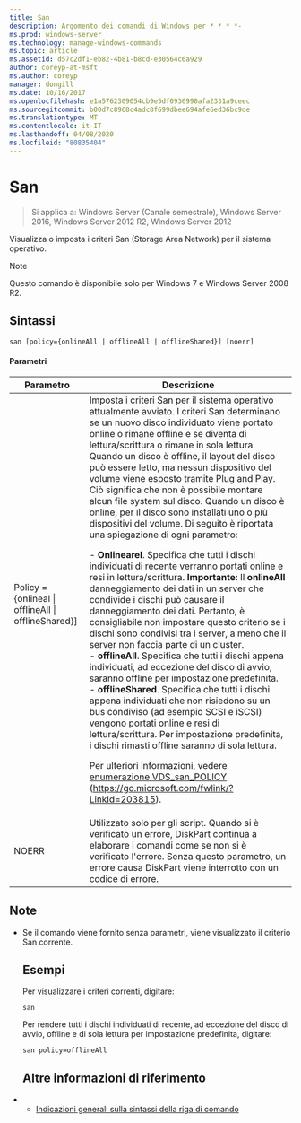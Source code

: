 ```yaml
---
title: San
description: Argomento dei comandi di Windows per * * * *-
ms.prod: windows-server
ms.technology: manage-windows-commands
ms.topic: article
ms.assetid: d57c2df1-eb82-4b81-b8cd-e30564c6a929
author: coreyp-at-msft
ms.author: coreyp
manager: dongill
ms.date: 10/16/2017
ms.openlocfilehash: e1a5762309054cb9e5df0936990afa2331a9ceec
ms.sourcegitcommit: b00d7c8968c4adc8f699dbee694afe6ed36bc9de
ms.translationtype: MT
ms.contentlocale: it-IT
ms.lasthandoff: 04/08/2020
ms.locfileid: "80835404"
---
```

# <a name="san"></a>San

>Si applica a: Windows Server (Canale semestrale), Windows Server 2016, Windows Server 2012 R2, Windows Server 2012

Visualizza o imposta i criteri San (Storage Area Network) per il sistema operativo.
> [!NOTE]
> Questo comando è disponibile solo per Windows 7 e Windows Server 2008 R2.

## <a name="syntax"></a>Sintassi
```
san [policy={onlineAll | offlineAll | offlineShared}] [noerr]
```
#### <a name="parameters"></a>Parametri

|                          Parametro                           |                                                                                                                                                                                                                                                                                                                                                                                                                                                                                                                                                                                                                                                                                                           Descrizione                                                                                                                                                                                                                                                                                                                                                                                                                                                                                                                                                                                                                                                                                                            |
|--------------------------------------------------------------|----------------------------------------------------------------------------------------------------------------------------------------------------------------------------------------------------------------------------------------------------------------------------------------------------------------------------------------------------------------------------------------------------------------------------------------------------------------------------------------------------------------------------------------------------------------------------------------------------------------------------------------------------------------------------------------------------------------------------------------------------------------------------------------------------------------------------------------------------------------------------------------------------------------------------------------------------------------------------------------------------------------------------------------------------------------------------------------------------------------------------------------------------------------------------------------------------------------------------------------------------------------------------------------------------------------------------------------------------------------------------------------------------------------------------------|
| Policy = {onlineal &#124; offlineAll &#124; offlineShared}] | Imposta i criteri San per il sistema operativo attualmente avviato. I criteri San determinano se un nuovo disco individuato viene portato online o rimane offline e se diventa di lettura/scrittura o rimane in sola lettura. Quando un disco è offline, il layout del disco può essere letto, ma nessun dispositivo del volume viene esposto tramite Plug and Play. Ciò significa che non è possibile montare alcun file system sul disco. Quando un disco è online, per il disco sono installati uno o più dispositivi del volume. Di seguito è riportata una spiegazione di ogni parametro:<p>-   **Onlinearel**. Specifica che tutti i dischi individuati di recente verranno portati online e resi in lettura/scrittura. **Importante:**     Il **onlineAll** danneggiamento dei dati in un server che condivide i dischi può causare il danneggiamento dei dati. Pertanto, è consigliabile non impostare questo criterio se i dischi sono condivisi tra i server, a meno che il server non faccia parte di un cluster.<br />-   **offlineAll**. Specifica che tutti i dischi appena individuati, ad eccezione del disco di avvio, saranno offline per impostazione predefinita.<br />-   **offlineShared**. Specifica che tutti i dischi appena individuati che non risiedono su un bus condiviso (ad esempio SCSI e iSCSI) vengono portati online e resi di lettura/scrittura. Per impostazione predefinita, i dischi rimasti offline saranno di sola lettura.<p>Per ulteriori informazioni, vedere [enumerazione VDS_san_POLICY](https://go.microsoft.com/fwlink/?LinkId=203815) (<https://go.microsoft.com/fwlink/?LinkId=203815>). |
|                            NOERR                             |                                                                                                                                                                                                                                                                                                                                                                                                                                                                                                                                                                                                            Utilizzato solo per gli script. Quando si è verificato un errore, DiskPart continua a elaborare i comandi come se non si è verificato l'errore. Senza questo parametro, un errore causa DiskPart viene interrotto con un codice di errore.                                                                                                                                                                                                                                                                                                                                                                                                                                                                                                                                                                                                             |

## <a name="remarks"></a>Note
- Se il comando viene fornito senza parametri, viene visualizzato il criterio San corrente.
  ## <a name="examples"></a><a name=BKMK_Examples></a>Esempi
  Per visualizzare i criteri correnti, digitare:
  ```
  san
  ```
  Per rendere tutti i dischi individuati di recente, ad eccezione del disco di avvio, offline e di sola lettura per impostazione predefinita, digitare:
  ```
  san policy=offlineAll
  ```
  ## <a name="additional-references"></a>Altre informazioni di riferimento
- - [Indicazioni generali sulla sintassi della riga di comando](command-line-syntax-key.md)
